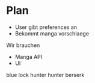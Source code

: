 # Plan

- User gibt preferences an
- Bekommt manga vorschlaege 

Wir brauchen
- Manga API
- UI

blue lock
hunter hunter
berserk